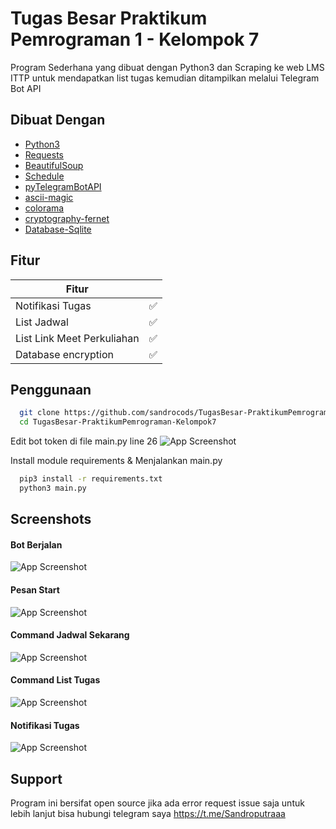 
# Tugas Besar Praktikum Pemrograman 1 - Kelompok 7

Program Sederhana yang dibuat dengan Python3 dan Scraping ke web LMS ITTP untuk mendapatkan list tugas kemudian ditampilkan melalui Telegram Bot API



## Dibuat Dengan

 - [Python3](https://www.python.org/)
 - [Requests](https://pypi.org/project/requests/)
 - [BeautifulSoup](https://pypi.org/project/beautifulsoup4/)
 - [Schedule](https://pypi.org/project/schedule/)
 - [pyTelegramBotAPI](https://github.com/eternnoir/pyTelegramBotAPI)
 - [ascii-magic](https://pypi.org/project/ascii-magic/)
 - [colorama](https://pypi.org/project/colorama/)
 - [cryptography-fernet](https://cryptography.io/en/latest/fernet/)
 - [Database-Sqlite](https://www.sqlite.org/index.htmlhttps://www.sqlite.org/index.html)


## Fitur

| Fitur             |                                                                 |
| ----------------- | ------------------------------------------------------------------ |
| Notifikasi Tugas | ✅ |
| List Jadwal | ✅ |
| List Link Meet Perkuliahan | ✅ |
| Database encryption  | ✅ |


## Penggunaan



```bash
  git clone https://github.com/sandrocods/TugasBesar-PraktikumPemrograman-Kelompok7
  cd TugasBesar-PraktikumPemrograman-Kelompok7
```

Edit bot token di file main.py line 26
![App Screenshot](https://i.ibb.co/SQzSgZJ/image.png)

Install module requirements & Menjalankan main.py
```bash
  pip3 install -r requirements.txt
  python3 main.py
```


## Screenshots


#### Bot Berjalan
![App Screenshot](https://i.ibb.co/Lv6YpH6/image.png)


#### Pesan Start
![App Screenshot](https://i.ibb.co/ZJsdWsR/image.png)

#### Command Jadwal Sekarang
![App Screenshot](https://i.ibb.co/JntvdQL/image.png)


#### Command List Tugas

![App Screenshot](https://i.ibb.co/TPmv7zQ/image.png)

#### Notifikasi Tugas

![App Screenshot](https://i.ibb.co/wRNCrq6/image.png)




## Support

Program ini bersifat open source jika ada error request issue saja untuk lebih lanjut bisa hubungi telegram saya 
https://t.me/Sandroputraaa

